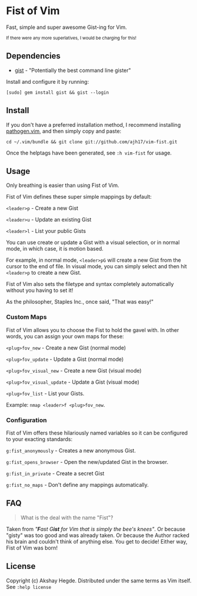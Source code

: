 # Fist of Vim
Fast, simple and super awesome Gist-ing for Vim.

<sub>If there were any more superlatives, I would be charging for this!</sub>

## Dependencies
- [gist](https://github.com/defunkt/gist.git) - "Potentially the best command
  line gister"

Install and configure it by running:

    [sudo] gem install gist && gist --login

## Install
If you don't have a preferred installation method, I recommend installing
[pathogen.vim](https://github.com/tpope/vim-pathogen), and then simply copy and
paste:

    cd ~/.vim/bundle && git clone git://github.com/ajh17/vim-fist.git

Once the helptags have been generated, see `:h vim-fist` for usage.

## Usage
Only breathing is easier than using Fist of Vim.

Fist of Vim defines these super simple mappings by default:

`<leader>p` - Create a new Gist

`<leader>u` - Update an existing Gist

`<leader>l` - List your public Gists

You can use create or update a Gist with a visual selection, or in normal mode,
in which case, it is motion based.

For example, in normal mode, `<leader>pG` will create a new Gist from the
cursor to the end of file. In visual mode, you can simply select and then hit
`<leader>p` to create a new Gist. 

Fist of Vim also sets the filetype and syntax completely automatically without
you having to set it!

As the philosopher, Staples Inc., once said, "That was easy!"

### Custom Maps
Fist of Vim allows you to choose the Fist to hold the gavel with. In other
words, you can assign your own maps for these:

`<plug>fov_new`           - Create a new Gist (normal mode)

`<plug>fov_update`        - Update a Gist (normal mode)

`<plug>fov_visual_new`    - Create a new Gist (visual mode)

`<plug>fov_visual_update` - Update a Gist (visual mode)

`<plug>fov_list`          - List your Gists.

Example: `nmap <leader>f <plug>fov_new`.

### Configuration
Fist of Vim offers these hilariously named variables so it can be configured to
your exacting standards:

`g:fist_anonymously`   - Creates a new anonymous Gist.

`g:fist_opens_browser` - Open the new/updated Gist in the browser.

`g:fist_in_private`    - Create a secret Gist

`g:fist_no_maps`       - Don't define any mappings automatically.

## FAQ
> What is the deal with the name "Fist"?

Taken from <i>"<b>F</b>ast G<b>ist</b> for Vim that is simply the bee's
knees"</i>. Or because "gisty" was too good and was already taken. Or because
the Author racked his brain and couldn't think of anything else. You get to
decide! Either way, Fist of Vim was born!

## License
Copyright (c) Akshay Hegde. Distributed under the same terms as Vim itself. See
`:help license`
